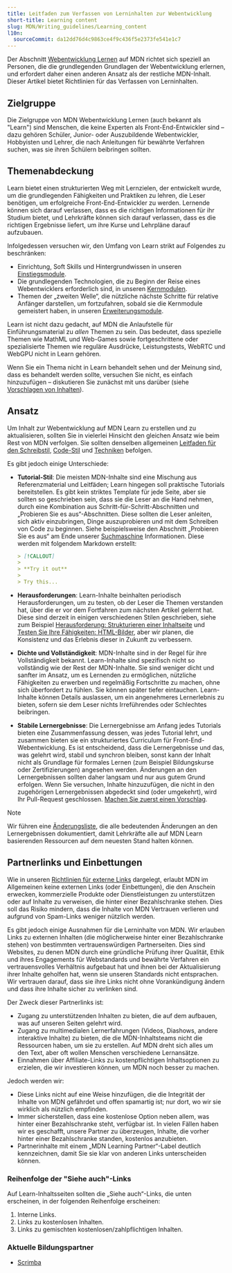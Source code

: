 ```yaml
---
title: Leitfaden zum Verfassen von Lerninhalten zur Webentwicklung
short-title: Learning content
slug: MDN/Writing_guidelines/Learning_content
l10n:
  sourceCommit: da12dd76d4c9863ce4f9c436f5e2373fe541e1c7
---
```


Der Abschnitt [Webentwicklung Lernen](/de/docs/Learn_web_development) auf MDN richtet sich speziell an Personen, die die grundlegenden Grundlagen der Webentwicklung erlernen, und erfordert daher einen anderen Ansatz als der restliche MDN-Inhalt. Dieser Artikel bietet Richtlinien für das Verfassen von Lerninhalten.

## Zielgruppe

Die Zielgruppe von MDN Webentwicklung Lernen (auch bekannt als "Learn") sind Menschen, die keine Experten als Front-End-Entwickler sind – dazu gehören Schüler, Junior- oder Auszubildende Webentwickler, Hobbyisten und Lehrer, die nach Anleitungen für bewährte Verfahren suchen, was sie ihren Schülern beibringen sollten.

## Themenabdeckung

Learn bietet einen strukturierten Weg mit Lernzielen, der entwickelt wurde, um die grundlegenden Fähigkeiten und Praktiken zu lehren, die Leser benötigen, um erfolgreiche Front-End-Entwickler zu werden. Lernende können sich darauf verlassen, dass es die richtigen Informationen für ihr Studium bietet, und Lehrkräfte können sich darauf verlassen, dass es die richtigen Ergebnisse liefert, um ihre Kurse und Lehrpläne darauf aufzubauen.

Infolgedessen versuchen wir, den Umfang von Learn strikt auf Folgendes zu beschränken:

- Einrichtung, Soft Skills und Hintergrundwissen in unseren [Einstiegsmodule](/de/docs/Learn_web_development/Getting_started).
- Die grundlegenden Technologien, die zu Beginn der Reise eines Webentwicklers erforderlich sind, in unseren [Kernmodulen](/de/docs/Learn_web_development/Core).
- Themen der „zweiten Welle“, die nützliche nächste Schritte für relative Anfänger darstellen, um fortzufahren, sobald sie die Kernmodule gemeistert haben, in unseren [Erweiterungsmodule](/de/docs/Learn_web_development/Extensions).

Learn ist nicht dazu gedacht, auf MDN die Anlaufstelle für Einführungsmaterial zu _allen_ Themen zu sein. Das bedeutet, dass spezielle Themen wie MathML und Web-Games sowie fortgeschrittene oder spezialisierte Themen wie reguläre Ausdrücke, Leistungstests, WebRTC und WebGPU nicht in Learn gehören.

Wenn Sie ein Thema nicht in Learn behandelt sehen und der Meinung sind, dass es behandelt werden sollte, versuchen Sie nicht, es einfach hinzuzufügen – diskutieren Sie zunächst mit uns darüber (siehe [Vorschlagen von Inhalten](/de/docs/MDN/Writing_guidelines/What_we_write#suggesting_content)).

## Ansatz

Um Inhalt zur Webentwicklung auf MDN Learn zu erstellen und zu aktualisieren, sollten Sie in vielerlei Hinsicht den gleichen Ansatz wie beim Rest von MDN verfolgen. Sie sollten denselben allgemeinen [Leitfaden für den Schreibstil](/de/docs/MDN/Writing_guidelines/Writing_style_guide), [Code-Stil](/de/docs/MDN/Writing_guidelines/Code_style_guide) und [Techniken](/de/docs/MDN/Writing_guidelines/Howto) befolgen.

Es gibt jedoch einige Unterschiede:

- **Tutorial-Stil**: Die meisten MDN-Inhalte sind eine Mischung aus Referenzmaterial und Leitfäden; Learn hingegen soll praktische Tutorials bereitstellen. Es gibt kein striktes Template für jede Seite, aber sie sollten so geschrieben sein, dass sie die Leser an die Hand nehmen, durch eine Kombination aus Schritt-für-Schritt-Abschnitten und „Probieren Sie es aus“-Abschnitten. Diese sollten die Leser anleiten, sich aktiv einzubringen, Dinge auszuprobieren und mit dem Schreiben von Code zu beginnen. Siehe beispielsweise den Abschnitt „Probieren Sie es aus“ am Ende unserer [Suchmaschine](/de/docs/Learn_web_development/Getting_started/Environment_setup/Browsing_the_web#search_engine) Informationen. Diese werden mit folgendem Markdown erstellt:

  ```md
  > [!CALLOUT]
  >
  > **Try it out**
  >
  > Try this...
  ```

- **Herausforderungen**: Learn-Inhalte beinhalten periodisch Herausforderungen, um zu testen, ob der Leser die Themen verstanden hat, über die er vor dem Fortfahren zum nächsten Artikel gelernt hat. Diese sind derzeit in einigen verschiedenen Stilen geschrieben, siehe zum Beispiel [Herausforderung: Strukturieren einer Inhaltseite](/de/docs/Learn_web_development/Core/Structuring_content/Structuring_a_page_of_content) und [Testen Sie Ihre Fähigkeiten: HTML-Bilder](/de/docs/Learn_web_development/Core/Structuring_content/Test_your_skills/Images), aber wir planen, die Konsistenz und das Erlebnis dieser in Zukunft zu verbessern.
- **Dichte und Vollständigkeit**: MDN-Inhalte sind in der Regel für ihre Vollständigkeit bekannt. Learn-Inhalte sind spezifisch nicht so vollständig wie der Rest der MDN-Inhalte. Sie sind weniger dicht und sanfter im Ansatz, um es Lernenden zu ermöglichen, nützliche Fähigkeiten zu erwerben und regelmäßig Fortschritte zu machen, ohne sich überfordert zu fühlen. Sie können später tiefer eintauchen. Learn-Inhalte können Details auslassen, um ein angenehmeres Lernerlebnis zu bieten, sofern sie dem Leser nichts Irreführendes oder Schlechtes beibringen.
- **Stabile Lernergebnisse**: Die Lernergebnisse am Anfang jedes Tutorials bieten eine Zusammenfassung dessen, was jedes Tutorial lehrt, und zusammen bieten sie ein strukturiertes Curriculum für Front-End-Webentwicklung. Es ist entscheidend, dass die Lernergebnisse und das, was gelehrt wird, stabil und synchron bleiben, sonst kann der Inhalt nicht als Grundlage für formales Lernen (zum Beispiel Bildungskurse oder Zertifizierungen) angesehen werden. Änderungen an den Lernergebnissen sollten daher langsam und nur aus gutem Grund erfolgen. Wenn Sie versuchen, Inhalte hinzuzufügen, die nicht in den zugehörigen Lernergebnissen abgedeckt sind (oder umgekehrt), wird Ihr Pull-Request geschlossen. [Machen Sie zuerst einen Vorschlag](/de/docs/MDN/Writing_guidelines/What_we_write#suggesting_content).

> [!NOTE]
> Wir führen eine [Änderungsliste](/de/docs/Learn_web_development/Changelog), die alle bedeutenden Änderungen an den Lernergebnissen dokumentiert, damit Lehrkräfte alle auf MDN Learn basierenden Ressourcen auf dem neuesten Stand halten können.

## Partnerlinks und Einbettungen

Wie in unseren [Richtlinien für externe Links](/de/docs/MDN/Writing_guidelines/Writing_style_guide#external_links) dargelegt, erlaubt MDN im Allgemeinen keine externen Links (oder Einbettungen), die den Anschein erwecken, kommerzielle Produkte oder Dienstleistungen zu unterstützen oder auf Inhalte zu verweisen, die hinter einer Bezahlschranke stehen. Dies soll das Risiko mindern, dass die Inhalte von MDN Vertrauen verlieren und aufgrund von Spam-Links weniger nützlich werden.

Es gibt jedoch einige Ausnahmen für die Lerninhalte von MDN. Wir erlauben Links zu externen Inhalten (die möglicherweise hinter einer Bezahlschranke stehen) von bestimmten vertrauenswürdigen Partnerseiten. Dies sind Websites, zu denen MDN durch eine gründliche Prüfung ihrer Qualität, Ethik und ihres Engagements für Webstandards und bewährte Verfahren ein vertrauensvolles Verhältnis aufgebaut hat und ihnen bei der Aktualisierung ihrer Inhalte geholfen hat, wenn sie unseren Standards nicht entsprachen. Wir vertrauen darauf, dass sie ihre Links nicht ohne Vorankündigung ändern und dass ihre Inhalte sicher zu verlinken sind.

Der Zweck dieser Partnerlinks ist:

- Zugang zu unterstützenden Inhalten zu bieten, die auf dem aufbauen, was auf unseren Seiten gelehrt wird.
- Zugang zu multimedialen Lernerfahrungen (Videos, Diashows, andere interaktive Inhalte) zu bieten, die die MDN-Inhaltsteams nicht die Ressourcen haben, um sie zu erstellen. Auf MDN dreht sich alles um den Text, aber oft wollen Menschen verschiedene Lernansätze.
- Einnahmen über Affiliate-Links zu kostenpflichtigen Inhaltsoptionen zu erzielen, die wir investieren können, um MDN noch besser zu machen.

Jedoch werden wir:

- Diese Links nicht auf eine Weise hinzufügen, die die Integrität der Inhalte von MDN gefährdet und offen spamartig ist; nur dort, wo wir sie wirklich als nützlich empfinden.
- Immer sicherstellen, dass eine kostenlose Option neben allem, was hinter einer Bezahlschranke steht, verfügbar ist. In vielen Fällen haben wir es geschafft, unsere Partner zu überzeugen, Inhalte, die vorher hinter einer Bezahlschranke standen, kostenlos anzubieten.
- Partnerinhalte mit einem „MDN Learning Partner“-Label deutlich kennzeichnen, damit Sie sie klar von anderen Links unterscheiden können.

### Reihenfolge der "Siehe auch"-Links

Auf Learn-Inhaltsseiten sollten die „Siehe auch“-Links, die unten erscheinen, in der folgenden Reihenfolge erscheinen:

1. Interne Links.
2. Links zu kostenlosen Inhalten.
3. Links zu gemischten kostenlosen/zahlpflichtigen Inhalten.

### Aktuelle Bildungspartner

- [Scrimba](https://scrimba.com/home)
